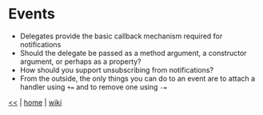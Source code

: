 # Events

-    Delegates provide the basic callback mechanism required for notifications 
-    Should the delegate be passed as a method argument, a constructor argument, or perhaps as a property? 
-    How should you support unsubscribing from notifications? 
-    From the outside, the only things you can do to an event are to attach a handler using `+=` and to remove one using `-=`


[<<](../csdotnet.md) 
|
[home](https://github.com/illegitimis/Tutorial) 
| 
[wiki](https://github.com/illegitimis/Tutorial/wiki) 